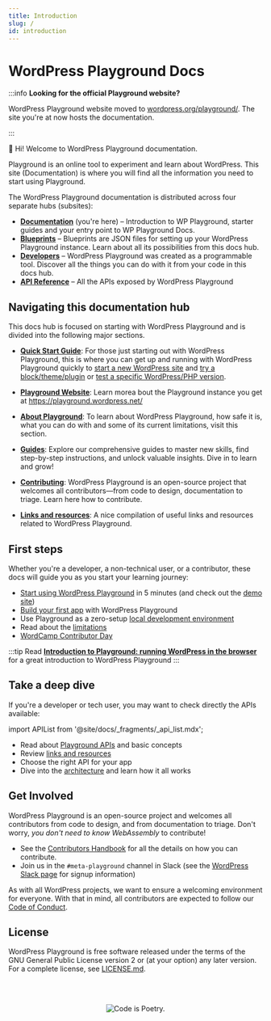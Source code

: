 ```yaml
---
title: Introduction
slug: /
id: introduction
---
```


# WordPress Playground Docs

:::info **Looking for the official Playground website?**

WordPress Playground website moved to [wordpress.org/playground/](https://wordpress.org/playground/). The site you're at now hosts the documentation.

:::

👋 Hi! Welcome to WordPress Playground documentation.

Playground is an online tool to experiment and learn about WordPress. This site (Documentation) is where you will find all the information you need to start using Playground.

<p class="docs-hubs">The WordPress Playground documentation is distributed across four separate hubs (subsites):</p>

-   [**Documentation**](/wordpress-playground/) (you're here) – Introduction to WP Playground, starter guides and your entry point to WP Playground Docs.
-   [**Blueprints**](/wordpress-playground/blueprints/index) – Blueprints are JSON files for setting up your WordPress Playground instance. Learn about all its possibilities from this docs hub.
-   [**Developers**](/wordpress-playground/developers) – WordPress Playground was created as a programmable tool. Discover all the things you can do with it from your code in this docs hub.
-   [**API Reference**](/wordpress-playground/api) – All the APIs exposed by WordPress Playground

## Navigating this documentation hub

This docs hub is focused on starting with WordPress Playground and is divided into the following major sections.

-   **[Quick Start Guide](./quick-start-guide.md)**: For those just starting out with WordPress Playground, this is where you can get up and running with WordPress Playground quickly to [start a new WordPress site](/wordpress-playground/quick-start-guide#start-a-new-wordpress-site) and [try a block/theme/plugin](/wordpress-playground/quick-start-guide#try-a-block-a-theme-or-a-plugin) or [test a specific WordPress/PHP version](/wordpress-playground/quick-start-guide#use-a-specific-wordpress-or-php-version).

-   **[Playground Website](./web-instance)**: Learn morea bout the Playground instance you get at https://playground.wordpress.net/

-   **[About Playground](./about/index.md)**: To learn about WordPress Playground, how safe it is, what you can do with and some of its current limitations, visit this section.

-   **[Guides](./guides/)**: Explore our comprehensive guides to master new skills, find step-by-step instructions, and unlock valuable insights. Dive in to learn and grow!

-   **[Contributing](./contributing/)**: WordPress Playground is an open-source project that welcomes all contributors—from code to design, documentation to triage. Learn here how to contribute.

-   **[Links and resources](./resources)**: A nice compilation of useful links and resources related to WordPress Playground.

## First steps

Whether you're a developer, a non-technical user, or a contributor, these docs will guide you as you start your learning journey:

-   [Start using WordPress Playground](./quick-start-guide.md) in 5 minutes (and check out the [demo site](https://playground.wordpress.net/))
-   [Build your first app](../developers/03-build-an-app/01-index.md) with WordPress Playground
-   Use Playground as a zero-setup [local development environment](../developers/05-local-development/02-vscode-extension.md)
-   Read about the [limitations](../developers/24-limitations/01-index.md)
-   [WordCamp Contributor Day](./contributing/contributor-day.md)

:::tip
Read [**Introduction to Playground: running WordPress in the browser**](https://developer.wordpress.org/news/2024/04/05/introduction-to-playground-running-wordpress-in-the-browser/) for a great introduction to WordPress Playground
:::

## Take a deep dive

If you're a developer or tech user, you may want to check directly the APIs available:

import APIList from '@site/docs/\_fragments/\_api_list.mdx';

-   Read about [Playground APIs](../developers/06-playground-apis/01-index.md) and basic concepts
-   Review [links and resources](./resources.md)
-   Choose the right API for your app <APIList />
-   Dive into the [architecture](../developers/23-architecture/01-index.md) and learn how it all works

## Get Involved

WordPress Playground is an open-source project and welcomes all contributors from code to design, and from documentation to triage. Don't worry, _you don't need to know WebAssembly_ to contribute!

-   See the [Contributors Handbook](./contributing/) for all the details on how you can contribute.
-   Join us in the `#meta-playground` channel in Slack (see the [WordPress Slack page](https://make.wordpress.org/chat/) for signup information)

As with all WordPress projects, we want to ensure a welcoming environment for everyone. With that in mind, all contributors are expected to follow our [Code of Conduct](https://make.wordpress.org/handbook/community-code-of-conduct/).

## License

WordPress Playground is free software released under the terms of the GNU General Public License version 2 or (at your option) any later version. For a complete license, see [LICENSE.md](https://github.com/WordPress/wordpress-playground/blob/trunk/LICENSE).

<br/><br/><p align="center"><img src="https://s.w.org/style/images/codeispoetry.png?1" alt="Code is Poetry." /></p>
